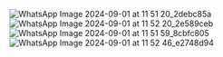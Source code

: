 ![WhatsApp Image 2024-09-01 at 11 51 20_2debc85a](https://github.com/user-attachments/assets/c725c10a-8668-4ffc-9cb1-cd5a44187605)
![WhatsApp Image 2024-09-01 at 11 52 20_2e589ceb](https://github.com/user-attachments/assets/c3a52a98-8030-44b2-a90a-3d4714121831)
![WhatsApp Image 2024-09-01 at 11 51 59_8cbfc805](https://github.com/user-attachments/assets/23bed5ea-168b-4123-916a-e8a052802743)
![WhatsApp Image 2024-09-01 at 11 52 46_e2748d94](https://github.com/user-attachments/assets/96208ef9-1dde-496b-8227-dd12dec029a7)

